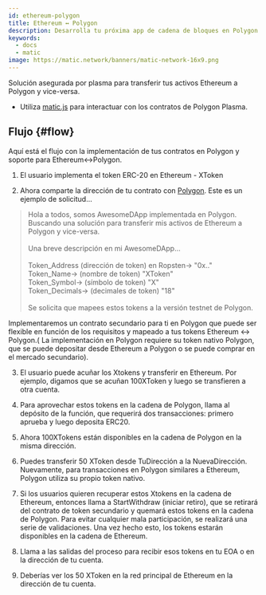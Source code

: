 ```yaml
---
id: ethereum-polygon
title: Ethereum ↔ Polygon
description: Desarrolla tu próxima app de cadena de bloques en Polygon.
keywords:
  - docs
  - matic
image: https://matic.network/banners/matic-network-16x9.png
---
```


Solución asegurada por plasma para transferir tus activos Ethereum a Polygon y vice-versa.
* Utiliza [matic.js](https://github.com/maticnetwork/matic.js) para interactuar con los contratos de Polygon Plasma.

<!-- * [getting-started](https://maticnetwork.github.io/matic.js/): Set-up the environment for maticjs.
1. [(Ethereum → Matic)](/docs/develop/maticjs/deposit): Deposit assets from root chain to Matic.
2. [(Matic ↔ Matic)](/docs/develop/maticjs/transfer): Transfer assets between accounts on Matic.
3. [(Matic → Ethereum)](/docs/develop/maticjs/withdraw): Withdraw assets from Matic to root chain. -->

## Flujo {#flow}
Aquí está el flujo con la implementación de tus contratos en Polygon y soporte para Ethereum↔Polygon.

1. El usuario implementa el token ERC-20 en Ethereum - XToken

2. Ahora comparte la dirección de tu contrato con [Polygon](https://t.me/joinchat/HkoSvlDKW0qKs_kK4Ow0hQ). Este es un ejemplo de solicitud...

> Hola a todos, somos AwesomeDApp implementada en Polygon. Buscando una solución para transferir mis activos de Ethereum a Polygon y vice-versa. <br/><br/>
> Una breve descripción en mi AwesomeDApp...<br/><br/>
> Token_Address (dirección de token) en Ropsten-> "0x.."<br/>
> Token_Name-> (nombre de token) "XToken"<br/>
> Token_Symbol-> (símbolo de token) "X"<br/>
> Token_Decimals-> (decimales de token) "18"<br/><br/>
> Se solicita que mapees estos tokens a la versión testnet de Polygon.<br/>

Implementaremos un contrato secundario para ti en Polygon que puede ser flexible en función de los requisitos y mapeado a tus tokens Ethereum ↔ Polygon.( La implementación en Polygon requiere su token nativo Polygon, que se puede depositar desde Ethereum a Polygon o se puede comprar en el mercado secundario).

3. El usuario puede acuñar los Xtokens y transferir en Ethereum. Por ejemplo, digamos que se acuñan 100XToken y luego se transfieren a otra cuenta.

4. Para aprovechar estos tokens en la cadena de Polygon, llama al depósito de la función, que requerirá dos transacciones: primero aprueba y luego deposita ERC20.

5. Ahora 100XTokens están disponibles en la cadena de Polygon en la misma dirección.

6. Puedes transferir 50 XToken desde TuDirección a la NuevaDirección. Nuevamente, para transacciones en Polygon similares a Ethereum, Polygon utiliza su propio token nativo.

7. Si los usuarios quieren recuperar estos Xtokens en la cadena de Ethereum, entonces llama a StartWithdraw (iniciar retiro), que se retirará del contrato de token secundario y quemará estos tokens en la cadena de Polygon. Para evitar cualquier mala participación, se realizará una serie de validaciones. Una vez hecho esto, los tokens estarán disponibles en la cadena de Ethereum.

8. Llama a las salidas del proceso para recibir esos tokens en tu EOA o en la dirección de tu cuenta.

9. Deberías ver los 50 XToken en la red principal de Ethereum en la dirección de tu cuenta.
